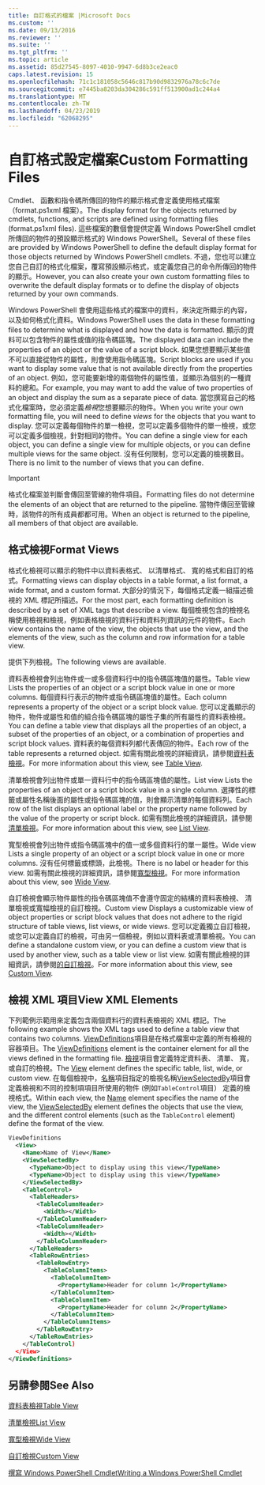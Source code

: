 ```yaml
---
title: 自訂格式的檔案 |Microsoft Docs
ms.custom: ''
ms.date: 09/13/2016
ms.reviewer: ''
ms.suite: ''
ms.tgt_pltfrm: ''
ms.topic: article
ms.assetid: 85d27545-8097-4010-9947-6d8b3ce2eac0
caps.latest.revision: 15
ms.openlocfilehash: 71c1c181058c5646c817b90d9832976a78c6c7de
ms.sourcegitcommit: e7445ba8203da304286c591ff513900ad1c244a4
ms.translationtype: MT
ms.contentlocale: zh-TW
ms.lasthandoff: 04/23/2019
ms.locfileid: "62068295"
---
```

# <a name="custom-formatting-files"></a><span data-ttu-id="40cb9-102">自訂格式設定檔案</span><span class="sxs-lookup"><span data-stu-id="40cb9-102">Custom Formatting Files</span></span>

<span data-ttu-id="40cb9-103">Cmdlet、 函數和指令碼所傳回的物件的顯示格式會定義使用格式檔案 （format.ps1xml 檔案）。</span><span class="sxs-lookup"><span data-stu-id="40cb9-103">The display format for the objects returned by cmdlets, functions, and scripts are defined using formatting files (format.ps1xml files).</span></span> <span data-ttu-id="40cb9-104">這些檔案的數個會提供定義 Windows PowerShell cmdlet 所傳回的物件的預設顯示格式的 Windows PowerShell。</span><span class="sxs-lookup"><span data-stu-id="40cb9-104">Several of these files are provided by Windows PowerShell to define the default display format for those objects returned by Windows PowerShell cmdlets.</span></span> <span data-ttu-id="40cb9-105">不過，您也可以建立您自己自訂的格式化檔案，覆寫預設顯示格式，或定義您自己的命令所傳回的物件的顯示。</span><span class="sxs-lookup"><span data-stu-id="40cb9-105">However, you can also create your own custom formatting files to overwrite the default display formats or to define the display of objects returned by your own commands.</span></span>

<span data-ttu-id="40cb9-106">Windows PowerShell 會使用這些格式的檔案中的資料，來決定所顯示的內容，以及如何格式化資料。</span><span class="sxs-lookup"><span data-stu-id="40cb9-106">Windows PowerShell uses the data in these formatting files to determine what is displayed and how the data is formatted.</span></span> <span data-ttu-id="40cb9-107">顯示的資料可以包含物件的屬性或值的指令碼區塊。</span><span class="sxs-lookup"><span data-stu-id="40cb9-107">The displayed data can include the properties of an object or the value of a script block.</span></span>  <span data-ttu-id="40cb9-108">如果您想要顯示某些值不可以直接從物件的屬性，則會使用指令碼區塊。</span><span class="sxs-lookup"><span data-stu-id="40cb9-108">Script blocks are used if you want to display some value that is not available directly from the properties of an object.</span></span> <span data-ttu-id="40cb9-109">例如，您可能要新增的兩個物件的屬性值，並顯示為個別的一種資料的總和。</span><span class="sxs-lookup"><span data-stu-id="40cb9-109">For example, you may want to add the value of two properties of an object and display the sum as a separate piece of data.</span></span> <span data-ttu-id="40cb9-110">當您撰寫自己的格式化檔案時，您必須定義*檢視*您想要顯示的物件。</span><span class="sxs-lookup"><span data-stu-id="40cb9-110">When you write your own formatting file, you will need to define *views* for the objects that you want to display.</span></span> <span data-ttu-id="40cb9-111">您可以定義每個物件的單一檢視，您可以定義多個物件的單一檢視，或您可以定義多個檢視，針對相同的物件。</span><span class="sxs-lookup"><span data-stu-id="40cb9-111">You can define a single view for each object, you can define a single view for multiple objects, or you can define multiple views for the same object.</span></span> <span data-ttu-id="40cb9-112">沒有任何限制，您可以定義的檢視數目。</span><span class="sxs-lookup"><span data-stu-id="40cb9-112">There is no limit to the number of views that you can define.</span></span>

> [!IMPORTANT]
> <span data-ttu-id="40cb9-113">格式化檔案並判斷會傳回至管線的物件項目。</span><span class="sxs-lookup"><span data-stu-id="40cb9-113">Formatting files do not determine the elements of an object that are returned to the pipeline.</span></span> <span data-ttu-id="40cb9-114">當物件傳回至管線時，該物件的所有成員都都可用。</span><span class="sxs-lookup"><span data-stu-id="40cb9-114">When an object is returned to the pipeline, all members of that object are available.</span></span>

## <a name="format-views"></a><span data-ttu-id="40cb9-115">格式檢視</span><span class="sxs-lookup"><span data-stu-id="40cb9-115">Format Views</span></span>

<span data-ttu-id="40cb9-116">格式化檢視可以顯示的物件中以資料表格式、 以清單格式、 寬的格式和自訂的格式。</span><span class="sxs-lookup"><span data-stu-id="40cb9-116">Formatting views can display objects in a table format, a list format, a wide format, and a custom format.</span></span> <span data-ttu-id="40cb9-117">大部分的情況下，每個格式定義一組描述檢視的 XML 標記所描述。</span><span class="sxs-lookup"><span data-stu-id="40cb9-117">For the most part, each formatting definition is described by a set of XML tags that describe a view.</span></span> <span data-ttu-id="40cb9-118">每個檢視包含的檢視名稱使用檢視和檢視，例如表格檢視的資料行和資料列資訊的元件的物件。</span><span class="sxs-lookup"><span data-stu-id="40cb9-118">Each view contains the name of the view, the objects that use the view, and the elements of the view, such as the column and row information for a table view.</span></span>

<span data-ttu-id="40cb9-119">提供下列檢視。</span><span class="sxs-lookup"><span data-stu-id="40cb9-119">The following views are available.</span></span>

<span data-ttu-id="40cb9-120">資料表檢視會列出物件或一或多個資料行中的指令碼區塊值的屬性。</span><span class="sxs-lookup"><span data-stu-id="40cb9-120">Table view Lists the properties of an object or a script block value in one or more columns.</span></span> <span data-ttu-id="40cb9-121">每個資料行表示的物件或指令碼區塊值的屬性。</span><span class="sxs-lookup"><span data-stu-id="40cb9-121">Each column represents a property of the object or a script block value.</span></span> <span data-ttu-id="40cb9-122">您可以定義顯示的物件，物件或屬性和值的組合指令碼區塊的屬性子集的所有屬性的資料表檢視。</span><span class="sxs-lookup"><span data-stu-id="40cb9-122">You can define a table view that displays all the properties of an object, a subset of the properties of an object, or a combination of properties and script block values.</span></span> <span data-ttu-id="40cb9-123">資料表的每個資料列都代表傳回的物件。</span><span class="sxs-lookup"><span data-stu-id="40cb9-123">Each row of the table represents a returned object.</span></span> <span data-ttu-id="40cb9-124">如需有關此檢視的詳細資訊，請參閱[資料表檢視](../format/creating-a-table-view.md)。</span><span class="sxs-lookup"><span data-stu-id="40cb9-124">For more information about this view, see [Table View](../format/creating-a-table-view.md).</span></span>

<span data-ttu-id="40cb9-125">清單檢視會列出物件或單一資料行中的指令碼區塊值的屬性。</span><span class="sxs-lookup"><span data-stu-id="40cb9-125">List view Lists the properties of an object or a script block value in a single column.</span></span> <span data-ttu-id="40cb9-126">選擇性的標籤或屬性名稱後面的屬性或指令碼區塊的值，則會顯示清單的每個資料列。</span><span class="sxs-lookup"><span data-stu-id="40cb9-126">Each row of the list displays an optional label or the property name followed by the value of the property or script block.</span></span> <span data-ttu-id="40cb9-127">如需有關此檢視的詳細資訊，請參閱[清單檢視](../format/creating-a-list-view.md)。</span><span class="sxs-lookup"><span data-stu-id="40cb9-127">For more information about this view, see [List View](../format/creating-a-list-view.md).</span></span>

<span data-ttu-id="40cb9-128">寬型檢視會列出物件或指令碼區塊中的值一或多個資料行的單一屬性。</span><span class="sxs-lookup"><span data-stu-id="40cb9-128">Wide view Lists a single property of an object or a script block value in one or more columns.</span></span> <span data-ttu-id="40cb9-129">沒有任何標籤或標頭，此檢視。</span><span class="sxs-lookup"><span data-stu-id="40cb9-129">There is no label or header for this view.</span></span> <span data-ttu-id="40cb9-130">如需有關此檢視的詳細資訊，請參閱[寬型檢視](../format/creating-a-wide-view.md)。</span><span class="sxs-lookup"><span data-stu-id="40cb9-130">For more information about this view, see [Wide View](../format/creating-a-wide-view.md).</span></span>

<span data-ttu-id="40cb9-131">自訂檢視會顯示物件屬性的指令碼區塊值不會遵守固定的結構的資料表檢視、 清單檢視或寬幅檢視的自訂檢視。</span><span class="sxs-lookup"><span data-stu-id="40cb9-131">Custom view Displays a customizable view of object properties or script block values that does not adhere to the rigid structure of table views, list views, or wide views.</span></span> <span data-ttu-id="40cb9-132">您可以定義獨立自訂檢視，或您可以定義自訂的檢視，可由另一個檢視，例如以資料表或清單檢視。</span><span class="sxs-lookup"><span data-stu-id="40cb9-132">You can define a standalone custom view, or you can define a custom view that is used by another view, such as a table view or list view.</span></span> <span data-ttu-id="40cb9-133">如需有關此檢視的詳細資訊，請參閱[的自訂檢視](../format/creating-custom-controls.md)。</span><span class="sxs-lookup"><span data-stu-id="40cb9-133">For more information about this view, see [Custom View](../format/creating-custom-controls.md).</span></span>

## <a name="view-xml-elements"></a><span data-ttu-id="40cb9-134">檢視 XML 項目</span><span class="sxs-lookup"><span data-stu-id="40cb9-134">View XML Elements</span></span>

<span data-ttu-id="40cb9-135">下列範例示範用來定義包含兩個資料行的資料表檢視的 XML 標記。</span><span class="sxs-lookup"><span data-stu-id="40cb9-135">The following example shows the XML tags used to define a table view that contains two columns.</span></span> <span data-ttu-id="40cb9-136">[ViewDefinitions](../format/viewdefinitions-element-format.md)項目是在格式檔案中定義的所有檢視的容器項目。</span><span class="sxs-lookup"><span data-stu-id="40cb9-136">The [ViewDefinitions](../format/viewdefinitions-element-format.md) element is the container element for all the views defined in the formatting file.</span></span> <span data-ttu-id="40cb9-137">[檢視](../format/view-element-format.md)項目會定義特定資料表、 清單、 寬，或自訂的檢視。</span><span class="sxs-lookup"><span data-stu-id="40cb9-137">The [View](../format/view-element-format.md) element defines the specific table, list, wide, or custom view.</span></span> <span data-ttu-id="40cb9-138">在每個檢視中，[名稱](../format/name-element-for-view-format.md)項目指定的檢視名稱[ViewSelectedBy](../format/viewselectedby-element-format.md)項目會定義檢視和不同的控制項項目所使用的物件 (例如`TableControl`項目） 定義的檢視格式。</span><span class="sxs-lookup"><span data-stu-id="40cb9-138">Within each view, the [Name](../format/name-element-for-view-format.md) element specifies the name of the view, the [ViewSelectedBy](../format/viewselectedby-element-format.md) element defines the objects that use the view, and the different control elements (such as the `TableControl` element) define the format of the view.</span></span>

```xml
ViewDefinitions
  <View>
    <Name>Name of View</Name>
    <ViewSelectedBy>
      <TypeName>Object to display using this view</TypeName>
      <TypeName>Object to display using this view</TypeName>
    </ViewSelectedBy>
    <TableControl>
      <TableHeaders>
        <TableColumnHeader>
          <Width></Width>
        </TableColumnHeader>
        <TableColumnHeader>
          <Width></Width>
        </TableColumnHeader>
      </TableHeaders>
      <TableRowEntries>
        <TableRowEntry>
          <TableColumnItems>
            <TableColumnItem>
              <PropertyName>Header for column 1</PropertyName>
            </TableColumnItem>
            <TableColumnItem>
              <PropertyName>Header for column 2</PropertyName>
            </TableColumnItem>
          </TableColumnItems>
        </TableRowEntry>
      </TableRowEntries>
    </TableControl)
  </View>
</ViewDefinitions>

```

## <a name="see-also"></a><span data-ttu-id="40cb9-139">另請參閱</span><span class="sxs-lookup"><span data-stu-id="40cb9-139">See Also</span></span>

[<span data-ttu-id="40cb9-140">資料表檢視</span><span class="sxs-lookup"><span data-stu-id="40cb9-140">Table View</span></span>](../format/creating-a-table-view.md)

[<span data-ttu-id="40cb9-141">清單檢視</span><span class="sxs-lookup"><span data-stu-id="40cb9-141">List View</span></span>](../format/creating-a-list-view.md)

[<span data-ttu-id="40cb9-142">寬型檢視</span><span class="sxs-lookup"><span data-stu-id="40cb9-142">Wide View</span></span>](../format/creating-a-wide-view.md)

[<span data-ttu-id="40cb9-143">自訂檢視</span><span class="sxs-lookup"><span data-stu-id="40cb9-143">Custom View</span></span>](../format/creating-custom-controls.md)

[<span data-ttu-id="40cb9-144">撰寫 Windows PowerShell Cmdlet</span><span class="sxs-lookup"><span data-stu-id="40cb9-144">Writing a Windows PowerShell Cmdlet</span></span>](./writing-a-windows-powershell-cmdlet.md)
